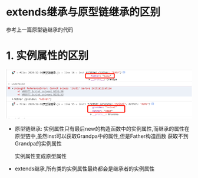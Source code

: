 # extends继承与原型链继承的区别
参考上一篇原型链继承的代码

# 1. 实例属性的区别
![](img/extends%20and%20prototype.png)
- 原型链继承: 实例属性只有最后new的构造函数中的实例属性,而继承的属性在原型链中,虽然inst可以获取Grandpa中的属性,但是Father构造函数 获取不到Grandpa的实例属性
  
  实例属性变成原型属性

- extends继承,所有类的实例属性最终都会是继承者的实例属性